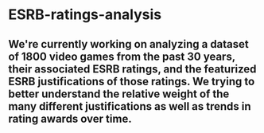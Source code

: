 # ESRB-ratings-analysis
## We're currently working on analyzing a dataset of 1800 video games from the past 30 years, their associated ESRB ratings, and the featurized ESRB justifications of those ratings. We trying to better understand the relative weight of the many different justifications as well as trends in rating awards over time.
